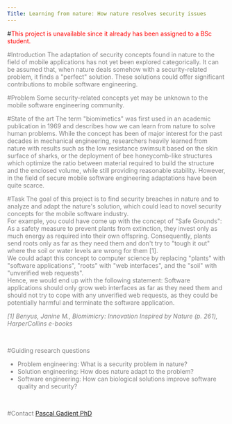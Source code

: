 ```yaml
---
Title: Learning from nature: How nature resolves security issues
---
```


#<font style="color:red;">This project is unavailable since it already has been assigned to a BSc student.</font>
<br><p><font style="color:grey;">
#Introduction
The adaptation of security concepts found in nature to the field of mobile applications has not yet been explored categorically.
It can be assumed that, when nature deals somehow with a security-related problem, it finds a "perfect" solution.
These solutions could offer significant contributions to mobile software engineering.

#Problem
Some security-related concepts yet may be unknown to the mobile software engineering community.

#State of the art
The term "biomimetics" was first used in an academic publication in 1969 and describes how we can learn from nature to solve human problems.
While the concept has been of major interest for the past decades in mechanical engineering, researchers heavily learned from nature with results such as the low resistance swimsuit based on the skin surface of sharks, or the deployment of bee honeycomb-like structures which optimize the ratio between material required to build the structure and the enclosed volume, while still providing reasonable stability.
However, in the field of secure mobile software engineering adaptations have been quite scarce.

#Task
The goal of this project is to find security breaches in nature and to analyze and adapt the nature's solution, which could lead to novel security concepts for the mobile software industry.
<br>
For example, you could have come up with the concept of "Safe Grounds": As a safety measure to prevent plants from extinction, they invest only as much energy as required into their own offspring. Consequently, plants send roots only as far as they need them and don't try to "tough it out" where the soil or water levels are wrong for them [1].
<br>
We could adapt this concept to computer science by replacing "plants" with "software applications", "roots" with "web interfaces", and the "soil" with "unverified web requests".
<br>
Hence, we would end up with the following statement:
Software applications should only grow web interfaces as far as they need them and should not try to cope with any unverified web requests, as they could be potentially harmful and terminate the software application.

*[1] Benyus, Janine M., Biomimicry: Innovation Inspired by Nature (p. 261), HarperCollins e-books*
<br><p><br></p>

#Guiding research questions

-  Problem engineering: What is a security problem in nature?
-  Solution engineering: How does nature adapt to the problem?
-  Software engineering: How can biological solutions improve software quality and security?
<br><p><br></p>

#Contact 
[Pascal Gadient PhD](%base_url%/staff/PascalGadient)
</font>
